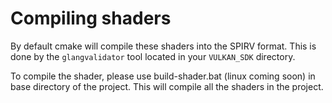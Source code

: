 # Compiling shaders

By default cmake will compile these shaders into the SPIRV format. This is done by the `glangvalidator` tool located in your `VULKAN_SDK` directory.

To compile the shader, please use build-shader.bat (linux coming soon) in base directory of the project. This will compile all the shaders in the project.